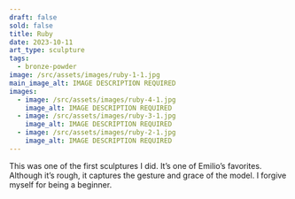 ```yaml
---
draft: false
sold: false
title: Ruby
date: 2023-10-11
art_type: sculpture
tags:
  - bronze-powder
image: /src/assets/images/ruby-1-1.jpg
main_image_alt: IMAGE DESCRIPTION REQUIRED
images:
  - image: /src/assets/images/ruby-4-1.jpg
    image_alt: IMAGE DESCRIPTION REQUIRED
  - image: /src/assets/images/ruby-3-1.jpg
    image_alt: IMAGE DESCRIPTION REQUIRED
  - image: /src/assets/images/ruby-2-1.jpg
    image_alt: IMAGE DESCRIPTION REQUIRED
---
```

This was one of the first sculptures I did. It’s one of Emilio’s favorites. Although it’s rough, it captures the gesture and grace of the model. I forgive myself for being a beginner.
